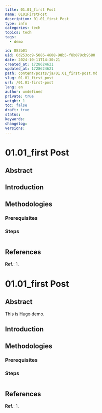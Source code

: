 ```yaml
---
title: 01.01_first Post
name: 0101FirstPost
description: 01.01_first Post
type: info
categories: tech
topics: tech
tags: 
  - demo

id: 883b01
uid: 6d253cc9-5086-4608-98b5-f8b079cb9680
date: 2024-10-11T14:30:21
created_at: 1728624621
updated_at: 1728624621
path: content/posts/ja/01.01_first-post.md
slug: 01.01_first_post
url: /01.01-first-post
lang: en
author: undefined
private: true
weight: 1
toc: false
draft: true
status: 
keywords: 
changelog: 
versions: 
---
```


# 01.01_first Post



## Abstract




## Introduction




## Methodologies

### Prerequisites



### Steps



```

```


## References
**Ref.**: 
1. 


[^1]: 

# 01.01_first Post



## Abstract

This is Hugo demo.


## Introduction




## Methodologies

### Prerequisites



### Steps



```

```


## References
**Ref.**: 
1. 


[^1]: 
